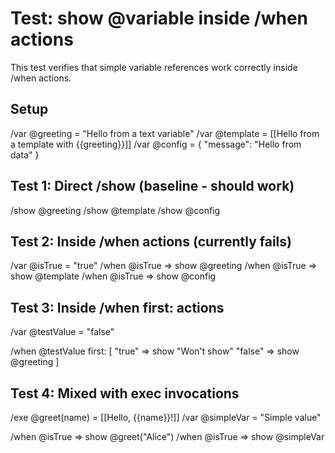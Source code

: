 # Test: show @variable inside /when actions

This test verifies that simple variable references work correctly inside /when actions.

## Setup
/var @greeting = "Hello from a text variable"
/var @template = [[Hello from a template with {{greeting}}]]
/var @config = { "message": "Hello from data" }

## Test 1: Direct /show (baseline - should work)
/show @greeting
/show @template
/show @config

## Test 2: Inside /when actions (currently fails)
/var @isTrue = "true"
/when @isTrue => show @greeting
/when @isTrue => show @template
/when @isTrue => show @config

## Test 3: Inside /when first: actions
/var @testValue = "false"

/when @testValue first: [
"true" => show "Won't show"
"false" => show @greeting
]

## Test 4: Mixed with exec invocations
/exe @greet(name) = [[Hello, {{name}}!]]
/var @simpleVar = "Simple value"

/when @isTrue => show @greet("Alice")
/when @isTrue => show @simpleVar